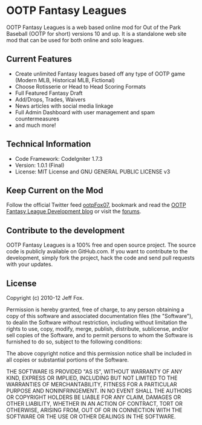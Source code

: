 # OOTP Fantasy Leagues

OOTP Fantasy Leagues is a web based online mod for Out of the Park Baseball (OOTP for short) versions 10 and up. It is a standalone web site mod that can be used for both online and solo leagues.

## Current Features

- Create unlimited Fantasy leagues based off any type of OOTP game (Modern MLB, Historical MLB, Fictional)
- Choose Rotisserie or Head to Head Scoring Formats 
- Full Featured Fantasy Draft
- Add/Drops, Trades, Waivers
- News articles with social media linkage
- Full Admin Dashboard with user management and spam countermeasures
- and much more!

## Technical Information

- Code Framework: CodeIgniter 1.7.3
- Version: 1.0.1 (Final)
- License: MIT License and GNU GENERAL PUBLIC LICENSE v3

## Keep Current on the Mod

Follow the official Twitter feed [ootpFox07](http://twitter.com/#!/ootpFox07), bookmark and read the [OOTP Fantasy League Development blog](http://www.ootpfantasyleagues.com/category/development/) or visit the [forums](http://www.ootpfantasyleagues.com/forum/).
    
## Contribute to the development

OOTP Fantasy Leagues is a 100% free and open source project. The source code is publicly available on GitHub.com. If you want to contribute to the development, simply fork the project, hack the code and send pull requests with your updates.

## License 

Copyright (c) 2010-12 Jeff Fox.

Permission is hereby granted, free of charge, to any person obtaining a copy of this software and associated documentation files (the "Software"), to dealin the Software without restriction, including without limitation the rights to use, copy, modify, merge, publish, distribute, sublicense, and/or sell copies of the Software, and to permit persons to whom the Software is furnished to do so, subject to the following conditions:

The above copyright notice and this permission notice shall be included in all copies or substantial portions of the Software.

THE SOFTWARE IS PROVIDED "AS IS", WITHOUT WARRANTY OF ANY KIND, EXPRESS OR IMPLIED, INCLUDING BUT NOT LIMITED TO THE WARRANTIES OF MERCHANTABILITY, FITNESS FOR A PARTICULAR PURPOSE AND NONINFRINGEMENT. IN NO EVENT SHALL THE AUTHORS OR COPYRIGHT HOLDERS BE LIABLE FOR ANY CLAIM, DAMAGES OR OTHER LIABILITY, WHETHER IN AN ACTION OF CONTRACT, TORT OR OTHERWISE, ARISING FROM, OUT OF OR IN CONNECTION WITH THE SOFTWARE OR THE USE OR OTHER DEALINGS IN THE SOFTWARE.